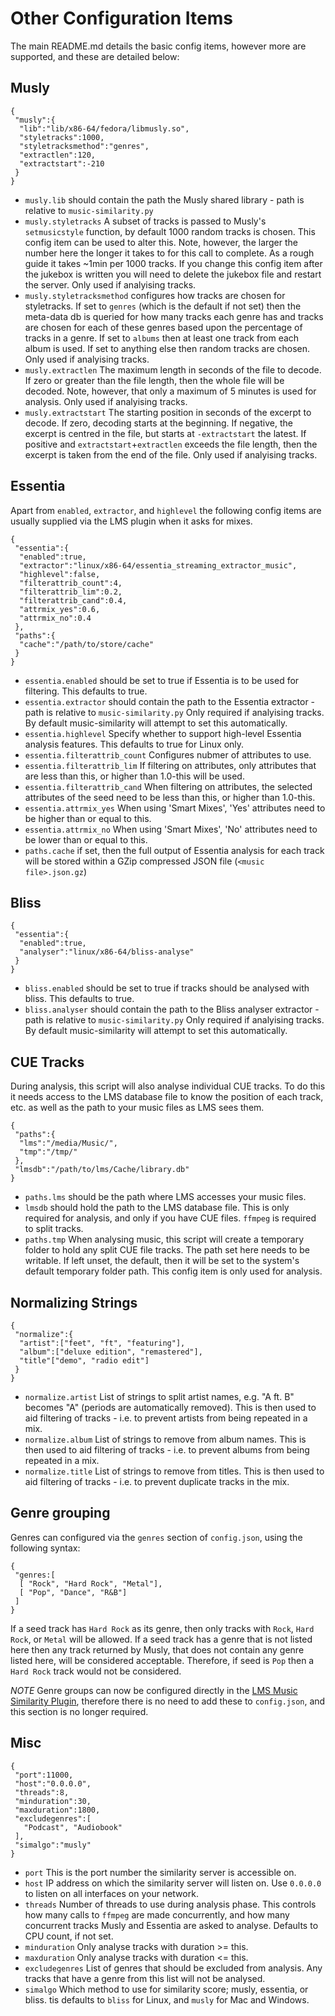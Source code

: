 # Other Configuration Items

The main README.md details the basic config items, however more are supported,
and these are detailed below:


Musly
-----
```
{
 "musly":{
  "lib":"lib/x86-64/fedora/libmusly.so",
  "styletracks":1000,
  "styletracksmethod":"genres",
  "extractlen":120,
  "extractstart":-210
 }
}
```

* `musly.lib` should contain the path the Musly shared library - path is
relative to `music-similarity.py`
* `musly.styletracks` A  subset of tracks is passed to Musly's `setmusicstyle`
function, by default 1000 random tracks is chosen. This config item can be used
to alter this. Note, however, the larger the number here the longer it takes to
for this call to complete. As a rough guide it takes ~1min per 1000 tracks.
If you change this config item after the jukebox is written you will need to
delete the jukebox file and restart the server. Only used if analyising tracks.
* `musly.styletracksmethod` configures how tracks are chosen for styletracks. If
set to `genres` (which is the default if not set) then the meta-data db is
queried for how many tracks each genre has and tracks are chosen for each of
these genres based upon the percentage of tracks in a genre. If set to `albums`
then at least one track from each album is used. If set to anything else then
random tracks are chosen. Only used if analyising tracks.
* `musly.extractlen` The maximum length in seconds of the file to decode. If
zero or greater than the file length, then the whole file will be decoded. Note,
however, that only a maximum of 5 minutes is used for analysis. Only used if
analyising tracks.
* `musly.extractstart` The starting position in seconds of the excerpt to
decode. If zero, decoding starts at the beginning. If negative, the excerpt is
centred in the file, but starts at `-extractstart` the latest. If positive and
`extractstart`+`extractlen` exceeds the file length, then the excerpt is taken
from the end of the file. Only used if analyising tracks.


Essentia
--------

Apart from `enabled`, `extractor`, and `highlevel` the following config items
are usually supplied via the LMS plugin when it asks for mixes.


```
{
 "essentia":{
  "enabled":true,
  "extractor":"linux/x86-64/essentia_streaming_extractor_music",
  "highlevel":false,
  "filterattrib_count":4,
  "filterattrib_lim":0.2,
  "filterattrib_cand":0.4,
  "attrmix_yes":0.6,
  "attrmix_no":0.4
 },
 "paths":{
  "cache":"/path/to/store/cache"
 }
}
```

* `essentia.enabled` should be set to true if Essentia is to be used for
filtering. This defaults to true.
* `essentia.extractor` should contain the path to the Essentia extractor - path
is relative to `music-similarity.py` Only required if analyising tracks. By
default music-similarity will attempt to set this automatically.
* `essentia.highlevel` Specify whether to support high-level Essentia analysis
features. This defaults to true for Linux only.
* `essentia.filterattrib_count` Configures nubmer of attributes to use.
* `essentia.filterattrib_lim` If filtering on attributes, only attributes that
are less than this, or higher than 1.0-this will be used.
* `essentia.filterattrib_cand` When filtering on attributes, the selected
attributes of the seed need to be less than this, or higher than 1.0-this.
* `essentia.attrmix_yes` When using 'Smart Mixes', 'Yes' attributes need to be
higher than or equal to this.
* `essentia.attrmix_no` When using 'Smart Mixes', 'No' attributes need to be
lower than or equal to this.
* `paths.cache` if set, then the full output of Essentia analysis for each track
will be stored within a GZip compressed JSON file (`<music file>.json.gz`)


Bliss
-----

```
{
 "essentia":{
  "enabled":true,
  "analyser":"linux/x86-64/bliss-analyse"
 }
}
```

* `bliss.enabled` should be set to true if tracks should be analysed with bliss.
This defaults to true.
* `bliss.analyser` should contain the path to the Bliss analyser extractor -path
is relative to `music-similarity.py` Only required if analyising tracks. By
default music-similarity will attempt to set this automatically.


CUE Tracks
----------

During analysis, this script will also analyse individual CUE tracks. To do this
it needs access to the LMS database file to know the position of each track,
etc. as well as the path to your music files as LMS sees them.

```
{
 "paths":{
  "lms":"/media/Music/",
  "tmp":"/tmp/"
 },
 "lmsdb":"/path/to/lms/Cache/library.db"
}
```

* `paths.lms` should be the path where LMS accesses your music files.
* `lmsdb` should hold the path to the LMS database file. This is only required
for analysis, and only if you have CUE files. `ffmpeg` is required to split
tracks.
* `paths.tmp` When analysing music, this script will create a temporary folder
to hold any split CUE file tracks. The path set here needs to be writable. If
left unset, the default, then it will be set to the system's default temporary
folder path. This config item is only used for analysis.


Normalizing Strings
-------------------

```
{
 "normalize":{
  "artist":["feet", "ft", "featuring"],
  "album":["deluxe edition", "remastered"],
  "title"["demo", "radio edit"]
 }
}
```

* `normalize.artist` List of strings to split artist names, e.g. "A ft. B"
becomes "A" (periods are automatically removed). This is then used to aid
filtering of tracks - i.e. to prevent artists from being repeated in a mix.
* `normalize.album` List of strings to remove from album names. This is then
used to aid filtering of tracks - i.e. to prevent albums from being repeated in
a mix.
* `normalize.title` List of strings to remove from titles. This is then
used to aid filtering of tracks - i.e. to prevent duplicate tracks in the mix.


Genre grouping
--------------

Genres can configured via the `genres` section of `config.json`, using the
following syntax:

```
{
 "genres:[
  [ "Rock", "Hard Rock", "Metal"],
  [ "Pop", "Dance", "R&B"]
 ]
}
```

If a seed track has `Hard Rock` as its genre, then only tracks with `Rock`,
`Hard Rock`, or `Metal` will be allowed. If a seed track has a genre that is not
listed here then any track returned by Musly, that does not contain any genre
listed here, will be considered acceptable. Therefore, if seed is `Pop` then
a `Hard Rock` track would not be considered.

*NOTE* Genre groups can now be configured directly in the [LMS Music Similarity Plugin](https://github.com/CDrummond/lms-musicsimilarity),
therefore there is no need to add these to `config.json`, and this section
is no longer required.


Misc
----

```
{
 "port":11000,
 "host":"0.0.0.0",
 "threads":8,
 "minduration":30,
 "maxduration":1800,
 "excludegenres":[
   "Podcast", "Audiobook"
 ],
 "simalgo":"musly"
}
```

* `port` This is the port number the similarity server is accessible on.
* `host` IP address on which the similarity server will listen on. Use `0.0.0.0`
to listen on all interfaces on your network.
* `threads` Number of threads to use during analysis phase. This controls how
many calls to `ffmpeg` are made concurrently, and how many concurrent tracks
Musly and Essentia are asked to analyse. Defaults to CPU count, if not set.
* `minduration` Only analyse tracks with duration >= this.
* `maxduration` Only analyse tracks with duration <= this.
* `excludegenres` List of genres that should be excluded from analysis. Any
tracks that have a genre from this list will not be analysed.
* `simalgo` Which method to use for similarity score; musly, essentia, or bliss.
tis defaults to `bliss` for Linux, and `musly` for Mac and Windows.
